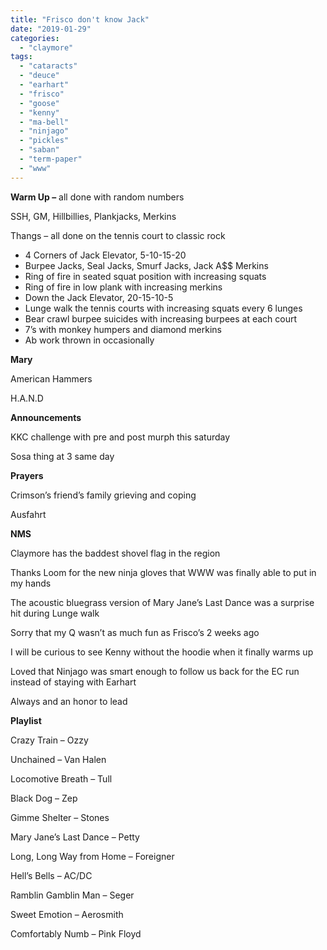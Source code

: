 ```yaml
---
title: "Frisco don't know Jack"
date: "2019-01-29"
categories: 
  - "claymore"
tags: 
  - "cataracts"
  - "deuce"
  - "earhart"
  - "frisco"
  - "goose"
  - "kenny"
  - "ma-bell"
  - "ninjago"
  - "pickles"
  - "saban"
  - "term-paper"
  - "www"
---
```


**Warm Up –** all done with random numbers

SSH, GM, Hillbillies, Plankjacks, Merkins

Thangs – all done on the tennis court to classic rock

- 4 Corners of Jack Elevator, 5-10-15-20
- Burpee Jacks, Seal Jacks, Smurf Jacks, Jack A$$ Merkins
- Ring of fire in seated squat position with increasing squats
- Ring of fire in low plank with increasing merkins
- Down the Jack Elevator, 20-15-10-5
- Lunge walk the tennis courts with increasing squats every 6 lunges
- Bear crawl burpee suicides with increasing burpees at each court
- 7’s with monkey humpers and diamond merkins
- Ab work thrown in occasionally

**Mary**

American Hammers

H.A.N.D

**Announcements**

KKC challenge with pre and post murph this saturday

Sosa thing at 3 same day

**Prayers**

Crimson’s friend’s family grieving and coping

Ausfahrt

**NMS**

Claymore has the baddest shovel flag in the region

Thanks Loom for the new ninja gloves that WWW was finally able to put in my hands

The acoustic bluegrass version of Mary Jane’s Last Dance was a surprise hit during Lunge walk

Sorry that my Q wasn’t as much fun as Frisco’s 2 weeks ago

I will be curious to see Kenny without the hoodie when it finally warms up

Loved that Ninjago was smart enough to follow us back for the EC run instead of staying with Earhart

Always and an honor to lead

**Playlist**

Crazy Train – Ozzy

Unchained – Van Halen

Locomotive Breath – Tull

Black Dog – Zep

Gimme Shelter – Stones

Mary Jane’s Last Dance – Petty

Long, Long Way from Home – Foreigner

Hell’s Bells – AC/DC

Ramblin Gamblin Man – Seger

Sweet Emotion – Aerosmith

Comfortably Numb – Pink Floyd
